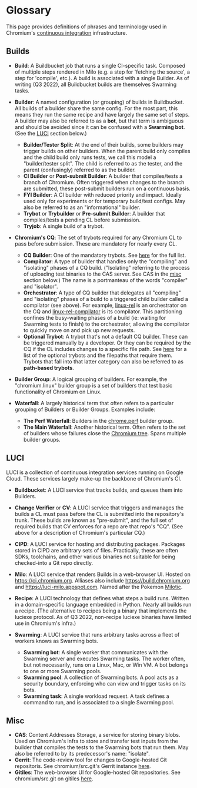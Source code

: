 # Glossary

This page provides definitions of phrases and terminology used in Chromium's
[continuous integration](https://en.wikipedia.org/wiki/Continuous_integration)
infrastructure.


## Builds

* __Build__: A Buildbucket job that runs a single CI-specific task. Composed of
  multiple steps rendered in Milo (e.g. a step for 'fetching the source', a step
  for 'compile', etc.). A build is associated with a single Builder.
  As of writing (Q3 2022), all Buildbucket builds are themselves Swarming tasks.

* __Builder__: A named configuration (or grouping) of builds in Buildbucket. All
  builds of a builder share the same config. For the most part, this means they
  run the same recipe and have largely the same set of steps. A builder may also
  be referred to as a __bot__, but that term is ambiguous and should be avoided
  since it can be confused with a __Swarming bot__. (See the [LUCI](#luci)
  section below.)
  * __Builder/Tester Split__: At the end of their builds, some builders may
    trigger builds on other builders. When the parent build only compiles and
    the child build only runs tests, we call this model a "builder/tester
    split". The child is referred to as the tester, and the parent (confusingly)
    referred to as the builder.
  * __CI Builder__ or __Post-submit Builder__: A builder that compiles/tests a
    branch of Chromium. Often triggered when changes to the branch are
    submitted, these post-submit builders run on a continuous basis.
  * __FYI Builder__: A CI builder with reduced priority and impact. Ideally
    used only for experiments or for temporary build/test configs. May also be
    referred to as an "informational" builder.
  * __Trybot__ or __Trybuilder__ or __Pre-submit Builder__: A builder that
    compiles/tests a pending CL before submission.
  * __Tryjob__: A single build of a trybot.

* __Chromium's CQ__: The set of trybots required for any Chromium CL to pass
  before submission. These are mandatory for nearly every CL.
  * __CQ Builder__: One of the mandatory trybots. See
    [here](../../infra/config/generated/cq-builders.md#required-builders) for
    the full list.
  * __Compilator__: A type of builder that handles only the "compiling" and
    "isolating" phases of a CQ build. ("Isolating" referring to the process of
    uploading test binaries to the CAS server. See CAS in the [misc](#misc)
    section below.) The name is a portmanteau of the words "compiler" and
    "isolator".
  * __Orchestrator__: A type of CQ builder that delegates all "compiling" and
    "isolating" phases of a build to a triggered child builder called a
    compilator (see above). For example,
    [linux-rel](https://ci.chromium.org/p/chromium/builders/try/linux-rel) is
    an orchestrator on the CQ and
    [linux-rel-compilator](https://ci.chromium.org/p/chromium/builders/try/linux-rel-compilator)
    is its compilator. This partitioning confines the busy-waiting phases of a
    build (ie: waiting for Swarming tests to finish) to the orchestrator,
    allowing the compilator to quickly move on and pick up new requests.
  * __Optional Trybot__: A trybot that's not a default CQ builder. These can
    be triggered manually by a developer. Or they can be required by the CQ
    if the CL includes changes to a specific file path. See
    [here](../../infra/config/generated/cq-builders.md#optional-builders) for a
    list of the optional trybots and the filepaths that require them. Trybots
    that fall into that latter category can also be referred to as
    __path-based trybots__.

* __Builder Group__: A logical grouping of builders. For example, the
  "chromium.linux" builder group is a set of builders that test basic
  functionality of Chromium on Linux.

* __Waterfall__: A largely historical term that often refers to a particular
  grouping of Builders or Builder Groups. Examples include:
  * __The Perf Waterfall__: Builders in the
    [chrome.perf](https://ci.chromium.org/p/chrome/g/chrome.perf) builder group.
  * __The Main Waterfall__: Another historical term. Often refers to the set of
    builders whose failures close the
    [Chromium tree](https://chromium-status.appspot.com/). Spans multiple
    builder groups.

## LUCI

LUCI is a collection of continuous integration services running on Google Cloud.
These services largely make-up the backbone of Chromium's CI.

* __Buildbucket__: A LUCI service that tracks builds, and queues them into
  Builders.

* __Change Verifier__ or __CV__: A LUCI service that triggers and manages the
  builds a CL must pass before the CL is submitted into the repository's trunk.
  These builds are known as "pre-submit", and the full set of required builds
  that CV enforces for a repo are that repo's "CQ". (See above for a description
  of Chromium's particular CQ.)

* __CIPD__: A LUCI service for hosting and distributing packages. Packages
  stored in CIPD are arbitrary sets of files. Practically, these are often SDKs,
  toolchains, and other various binaries not suitable for being checked-into a
  Git repo directly.

* __Milo__: A LUCI service that renders Builds in a web-browser UI. Hosted on
  https://ci.chromium.org. Alliases also include https://build.chromium.org and
  https://luci-milo.appspot.com. Named after the Pokemon
  [Milotic](https://bulbapedia.bulbagarden.net/wiki/Milotic_(Pok%C3%A9mon)).

* __Recipe__: A LUCI technology that defines what steps a build runs. Written in
  a domain-specific language embedded in Python. Nearly all builds run a recipe.
  (The alternative to recipes being a binary that implements the luciexe
  protocol. As of Q3 2022, non-recipe luciexe binaries have limited use in
  Chromium's infra.)

* __Swarming__: A LUCI service that runs arbitrary tasks across a fleet of
  workers knows as Swarming bots.
  * __Swarming bot__: A single worker that communicates with the Swarming server
    and executes Swarming tasks. The worker often, but not necessarily, runs on
    a Linux, Mac, or Win VM. A bot belongs to one or more Swarming pools.
  * __Swarming pool__: A collection of Swarming bots. A pool acts as a security
    boundary, enforcing who can view and trigger tasks on its bots.
  * __Swarming task__: A single workload request. A task defines a command to
    run, and is associated to a single Swarming pool.

## Misc

* __CAS__: Content Addresses Storage, a service for storing binary blobs. Used
  on Chromium's infra to store and transfer test inputs from the builder that
  compiles the tests to the Swarming bots that run them. May also be referred
  to by its predecessor's name: "isolate".
* __Gerrit__: The code-review tool for changes to Google-hosted Git
  repositoris. See chromium/src.git's Gerrit instance
  [here](https://chromium-review.googlesource.com/).
* __Gitiles__: The web-browser UI for Google-hosted Git repositories. See
  chromium/src.git on gitiles
  [here](https://chromium.googlesource.com/chromium/src/+/HEAD).
